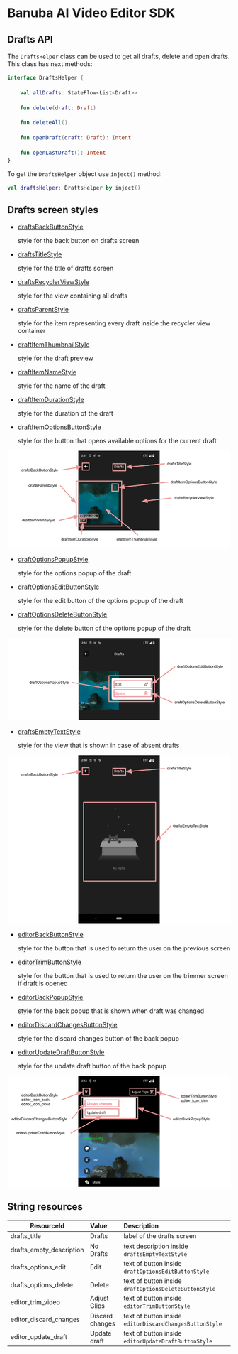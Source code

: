 # Banuba AI Video Editor SDK

## Drafts API

The ```DraftsHelper``` class can be used to get all drafts, delete and open drafts. This class has next methods:

```kotlin
interface DraftsHelper {

    val allDrafts: StateFlow<List<Draft>>

    fun delete(draft: Draft)

    fun deleteAll()

    fun openDraft(draft: Draft): Intent

    fun openLastDraft(): Intent
}
```

To get the ```DraftsHelper``` object use ```inject()``` method:

```kotlin
val draftsHelper: DraftsHelper by inject()
```

## Drafts screen styles

- [draftsBackButtonStyle](../app/src/main/res/values/themes.xml#L422)

    style for the back button on drafts screen

- [draftsTitleStyle](../app/src/main/res/values/themes.xml#L423)

    style for the title of drafts screen

- [draftsRecyclerViewStyle](../app/src/main/res/values/themes.xml#L424)

    style for the view containing all drafts

- [draftsParentStyle](../app/src/main/res/values/themes.xml#L421)

    style for the item representing every draft inside the recycler view container

- [draftItemThumbnailStyle](../app/src/main/res/values/themes.xml#L427)

  style for the draft preview

- [draftItemNameStyle](../app/src/main/res/values/themes.xml#L429)

    style for the name of the draft

- [draftItemDurationStyle](../app/src/main/res/values/themes.xml#L430)

    style for the duration of the draft

- [draftItemOptionsButtonStyle](../app/src/main/res/values/themes.xml#L428)

    style for the button that opens available options for the current draft

![img](screenshots/drafts3.png)

- [draftOptionsPopupStyle](../app/src/main/res/values/themes.xml#L432)

    style for the options popup of the draft

- [draftOptionsEditButtonStyle](../app/src/main/res/values/themes.xml#L433)

    style for the edit button of the options popup of the draft

- [draftOptionsDeleteButtonStyle](../app/src/main/res/values/themes.xml#L434)

    style for the delete button of the options popup of the draft

![img](screenshots/drafts4.png)

- [draftsEmptyTextStyle](../app/src/main/res/values/themes.xml#L425)

    style for the view that is shown in case of absent drafts

![img](screenshots/drafts5.png)

- [editorBackButtonStyle](../app/src/main/res/values/themes.xml#L75)

    style for the button that is used to return the user on the previous screen

- [editorTrimButtonStyle](../app/src/main/res/values/themes.xml#L110)

    style for the button that is used to return the user on the trimmer screen if draft is opened

- [editorBackPopupStyle](../app/src/main/res/values/themes.xml#L111)

    style for the back popup that is shown when draft was changed

- [editorDiscardChangesButtonStyle](../app/src/main/res/values/themes.xml#L112)

    style for the discard changes button of the back popup

- [editorUpdateDraftButtonStyle](../app/src/main/res/values/themes.xml#L113)

    style for the update draft button of the back popup

![img](screenshots/drafts6.png)

## String resources

| ResourceId        |      Value      |   Description |
| ------------- | :----------- | :------------- |
| drafts_title | Drafts | label of the drafts screen
| drafts_empty_description | No Drafts | text description inside ```draftsEmptyTextStyle```
| drafts_options_edit | Edit | text of button inside ```draftOptionsEditButtonStyle```
| drafts_options_delete | Delete | text of button inside ```draftOptionsDeleteButtonStyle```
| editor_trim_video | Adjust Clips | text of button inside ```editorTrimButtonStyle```
| editor_discard_changes | Discard changes | text of button inside ```editorDiscardChangesButtonStyle```
| editor_update_draft | Update draft | text of button inside ```editorUpdateDraftButtonStyle```
